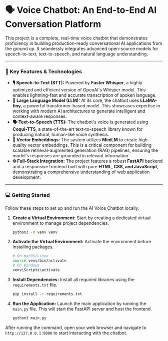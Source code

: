 # 🗣️ Voice Chatbot: An End-to-End AI Conversation Platform

This project is a complete, real-time voice chatbot that demonstrates proficiency in building production-ready conversational AI applications from the ground up. It seamlessly integrates advanced open-source models for speech-to-text, text-to-speech, and natural language understanding.

-----

### 🚀 Key Features & Technologies

  * **🎙️ Speech-to-Text (STT):** Powered by **Faster Whisper**, a highly optimized and efficient version of OpenAI's Whisper model. This enables lightning-fast and accurate transcription of spoken language.
  * **🧠 Large Language Model (LLM):** At its core, the chatbot uses **LLaMA-tiny**, a powerful transformer-based model. This showcases expertise in working with modern AI architectures to generate intelligent and context-aware responses.
  * **🗣️ Text-to-Speech (TTS):** The chatbot's voice is generated using **Coqui-TTS**, a state-of-the-art text-to-speech library known for producing natural, human-like voice synthesis.
  * **🔗 Vector Embeddings:** The system utilizes **MiniLM** to create high-quality vector embeddings. This is a critical component for building scalable retrieval-augmented generation (RAG) pipelines, ensuring the model's responses are grounded in relevant information.
  * **🌐 Full-Stack Integration:** The project features a robust **FastAPI** backend and a responsive frontend built with pure **HTML, CSS, and JavaScript**, demonstrating a comprehensive understanding of web application development.

-----

### 💻 Getting Started

Follow these steps to set up and run the AI Voice Chatbot locally.

1.  **Create a Virtual Environment:**
    Start by creating a dedicated virtual environment to manage project dependencies.

    ```bash
    python3 -m venv venv
    ```

2.  **Activate the Virtual Environment:**
    Activate the environment before installing packages.

    ```bash
    # On macOS/Linux
    source venv/bin/activate
    # On Windows
    venv\Scripts\activate
    ```

3.  **Install Dependencies:**
    Install all required libraries using the `requirements.txt` file.

    ```bash
    pip install -r requirements.txt
    ```

4.  **Run the Application:**
    Launch the main application by running the `main.py` file. This will start the FastAPI server and host the frontend.

    ```bash
    python3 main.py
    ```

After running the command, open your web browser and navigate to `http://127.0.0.1:8000` to start interacting with the chatbot.